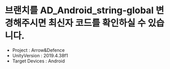 # 브랜치를 AD_Android_string-global 변경해주시면 최신자 코드를 확인하실 수 있습니다.
* Project        : Arrow&Defence
* UnityVersion   : 2019.4.38f1   
* Target Devices : Android
